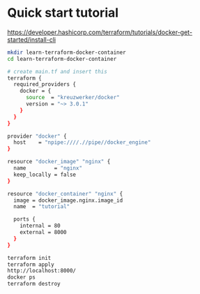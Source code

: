 
# Quick start tutorial

<https://developer.hashicorp.com/terraform/tutorials/docker-get-started/install-cli>

```sh
mkdir learn-terraform-docker-container
cd learn-terraform-docker-container

# create main.tf and insert this 
terraform {
  required_providers {
    docker = {
      source  = "kreuzwerker/docker"
      version = "~> 3.0.1"
    }
  }
}

provider "docker" {
  host    = "npipe:////.//pipe//docker_engine"
}

resource "docker_image" "nginx" {
  name         = "nginx"
  keep_locally = false
}

resource "docker_container" "nginx" {
  image = docker_image.nginx.image_id
  name  = "tutorial"

  ports {
    internal = 80
    external = 8000
  }
}
```

```sh
terraform init
terraform apply
http://localhost:8000/
docker ps
terraform destroy
```
